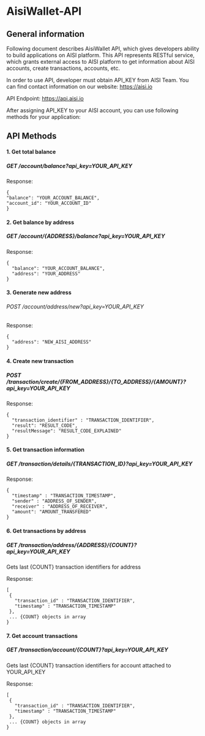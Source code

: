 # AisiWallet-API

## General information

Following document describes AisiWallet API, which gives developers ability to build applications on AISI platform. 
This API represents RESTful service, which grants external access to AISI platform to get information about AISI accounts, 
create transactions, accounts, etc. 

In order to use API, developer must obtain API_KEY from AISI Team. You can find contact information on our website: https://aisi.io

API Endpoint: https://api.aisi.io 

After assigning API_KEY to your AISI account, you can use following methods for your application: 

## API Methods

#### 1. Get total balance

##### GET /account/balance?api_key=YOUR_API_KEY

Response: 
```
{  
"balance": "YOUR_ACCOUNT_BALANCE",  
"account_id": "YOUR_ACCOUNT_ID"
}
```



#### 2. Get balance by address 

##### GET /account/{ADDRESS}/balance?api_key=YOUR_API_KEY 

Response: 

```
{
  "balance": "YOUR_ACCOUNT_BALANCE",
  "address": "YOUR_ADDRESS"
}
```

#### 3. Generate new address 

###### POST /account/address/new?api_key=YOUR_API_KEY

Response: 
```
{
  "address": "NEW_AISI_ADDRESS"
}
```

#### 4. Create new transaction

##### POST /transaction/create/{FROM_ADDRESS}/{TO_ADDRESS}/{AMOUNT}?api_key=YOUR_API_KEY

Response: 

```
{
  "transaction_identifier" : "TRANSACTION_IDENTIFIER",
  "result": "RESULT_CODE",
  "resultMessage": "RESULT_CODE_EXPLAINED"
}
```

#### 5. Get transaction information

##### GET /transaction/details/{TRANSACTION_ID}?api_key=YOUR_API_KEY

Response: 

```
{
  "timestamp" : "TRANSACTION_TIMESTAMP",
  "sender" : "ADDRESS_OF_SENDER",
  "receiver" : "ADDRESS_OF_RECEIVER",
  "amount": "AMOUNT_TRANSFERED"
}
```



#### 6. Get transactions by address

##### GET /transaction/address/{ADDRESS}/{COUNT}?api_key=YOUR_API_KEY

Gets last {COUNT} transaction identifiers for address 

Response: 

```
[
 {
   "transaction_id" : "TRANSACTION_IDENTIFIER",
   "timestamp" : "TRANSACTION_TIMESTAMP"
 },
 ... {COUNT} objects in array 
}
```

#### 7. Get account transactions 

##### GET /transaction/account/{COUNT}?api_key=YOUR_API_KEY

Gets last {COUNT} transaction identifiers for account attached to YOUR_API_KEY 

Response: 

```
[
 {
   "transaction_id" : "TRANSACTION_IDENTIFIER",
   "timestamp" : "TRANSACTION_TIMESTAMP"
 },
 ... {COUNT} objects in array 
}
```




